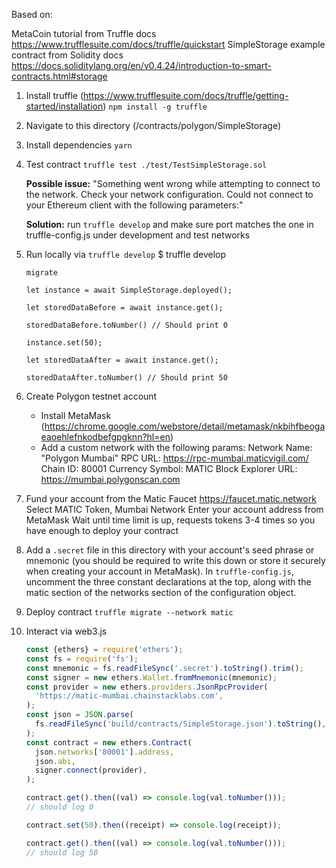 Based on:

MetaCoin tutorial from Truffle docs https://www.trufflesuite.com/docs/truffle/quickstart
SimpleStorage example contract from Solidity docs https://docs.soliditylang.org/en/v0.4.24/introduction-to-smart-contracts.html#storage

1. Install truffle (https://www.trufflesuite.com/docs/truffle/getting-started/installation)
   `npm install -g truffle`

2. Navigate to this directory (/contracts/polygon/SimpleStorage)

3. Install dependencies
   `yarn`

4. Test contract
   `truffle test ./test/TestSimpleStorage.sol`

   **Possible issue:** "Something went wrong while attempting to connect to the network. Check your network configuration. Could not connect to your Ethereum client with the following parameters:"

   **Solution:** run `truffle develop` and make sure port matches the one in truffle-config.js under development and test networks

5. Run locally via `truffle develop`
   $ truffle develop

   ```
   migrate

   let instance = await SimpleStorage.deployed();

   let storedDataBefore = await instance.get();

   storedDataBefore.toNumber() // Should print 0

   instance.set(50);

   let storedDataAfter = await instance.get();

   storedDataAfter.toNumber() // Should print 50
   ```

6. Create Polygon testnet account

   - Install MetaMask (https://chrome.google.com/webstore/detail/metamask/nkbihfbeogaeaoehlefnkodbefgpgknn?hl=en)
   - Add a custom network with the following params:
     Network Name: "Polygon Mumbai"
     RPC URL: https://rpc-mumbai.maticvigil.com/
     Chain ID: 80001
     Currency Symbol: MATIC
     Block Explorer URL: https://mumbai.polygonscan.com

7. Fund your account from the Matic Faucet
   https://faucet.matic.network
   Select MATIC Token, Mumbai Network
   Enter your account address from MetaMask
   Wait until time limit is up, requests tokens 3-4 times so you have enough to deploy your contract

8. Add a `.secret` file in this directory with your account's seed phrase or mnemonic (you should be required to write this down or store it securely when creating your account in MetaMask). In `truffle-config.js`, uncomment the three constant declarations at the top, along with the matic section of the networks section of the configuration object.

9. Deploy contract
   `truffle migrate --network matic`

10. Interact via web3.js

    ```js
    const {ethers} = require('ethers');
    const fs = require('fs');
    const mnemonic = fs.readFileSync('.secret').toString().trim();
    const signer = new ethers.Wallet.fromMnemonic(mnemonic);
    const provider = new ethers.providers.JsonRpcProvider(
      'https://matic-mumbai.chainstacklabs.com',
    );
    const json = JSON.parse(
      fs.readFileSync('build/contracts/SimpleStorage.json').toString(),
    );
    const contract = new ethers.Contract(
      json.networks['80001'].address,
      json.abi,
      signer.connect(provider),
    );

    contract.get().then((val) => console.log(val.toNumber()));
    // should log 0

    contract.set(50).then((receipt) => console.log(receipt));

    contract.get().then((val) => console.log(val.toNumber()));
    // should log 50
    ```
